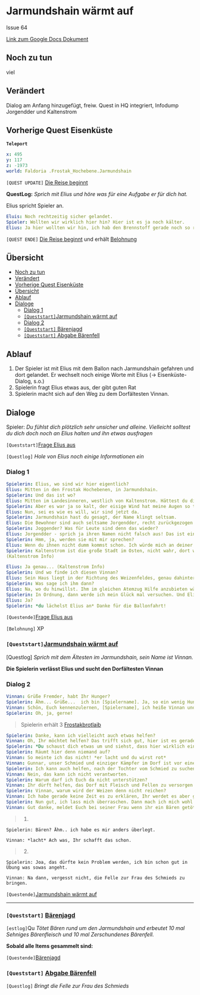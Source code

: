 # Jarmundshain wärmt auf <!-- omit in toc -->

Issue 64

[Link zum Google Docs Dokument](https://docs.google.com/document/d/1qNGtcrUiKUG56wcReh-0IIR2xnIP8pkHrfHObpcPeTo)

## Noch zu tun

viel 

## Verändert

Dialog am Anfang hinzugefügt, freiw. Quest in HQ integriert, Infodump Jorgendder und Kaltenstrom

## Vorherige Quest Eisenküste

**`Teleport`**

```yml
x: 495
y: 117
z: -1973
world: Faldoria .Frostak_Hochebene.Jarmundshain
```

`[QUEST UPDATE]` [Die Reise beginnt](#4-die-reise-beginnt)

**QuestLog:** *Sprich mit Elius und höre was für eine Aufgabe er für dich hat.*

Elius spricht Spieler an.
```yml
Eluis: Noch rechtzeitig sicher gelandet.
Spieler: Wollten wir wirklich hier hin? Hier ist es ja noch kälter.
Elius: Ja hier wollten wir hin, ich hab den Brennstoff gerade noch so richtig eingeschätzt, weiter kommen wir nun nicht mehr.
```

`[QUEST ENDE]` [Die Reise beginnt](#4-die-reise-beginnt) und erhält [Belohnung](#belohnung) 

## Übersicht

- [Noch zu tun](#noch-zu-tun)
- [Verändert](#ver%C3%A4ndert)
- [Vorherige Quest Eisenküste](#vorherige-quest-eisenk%C3%BCste)
- [Übersicht](#%C3%BCbersicht)
- [Ablauf](#ablauf)
- [Dialoge](#dialoge)
  - [Dialog 1](#dialog-1)
  - [`[Queststart]`Jarmundshain wärmt auf](#queststartjarmundshain-w%C3%A4rmt-auf)
  - [Dialog 2](#dialog-2)
  - [`[Queststart]` Bärenjagd](#queststart-b%C3%A4renjagd)
  - [`[Queststart]` Abgabe Bärenfell](#queststart-abgabe-b%C3%A4renfell)

## Ablauf

1. Der Spieler ist mit Elius mit dem Ballon nach Jarmundshain gefahren und dort gelandet. Er wechselt noch einige Worte mit Elius (-> Eisenküste-Dialog, s.o.)
2. Spielerin fragt Elius etwas aus, der gibt guten Rat
3. Spielerin macht sich auf den Weg zu dem Dorfältesten Vinnan.


## Dialoge

Spieler:  *Du fühlst dich plötzlich sehr unsicher und alleine. Vielleicht solltest du dich doch noch an Elius halten und ihn etwas ausfragen*

`[Queststart]`[Frage Elius aus](#frage-elius-aus)

`[Questlog]`  *Hole von Elius noch einige Informationen ein*

### Dialog 1

```yml
Spielerin: Elius, wo sind wir hier eigentlich?
Elius: Mitten in den Frostak Hochebenen, in Jarmundshain.
Spielerin: Und das ist wo?
Elius: Mitten im Landesinneren, westlich von Kaltenstrom. Hättest du dich nicht so auf den Boden gekauert, dann hättest du mehr gesehen. 
Spielerin: Aber es war ja so kalt, der eisige Wind hat meine Augen so tränen lassen, dass ich eh nichts gesehen hätte.
Elius: Nun, sei es wie es will, wir sind jetzt da. 
Spielerin: Jarmundshain hast du gesagt, der Name klingt seltsam. 
Elius: Die Bewohner sind auch seltsame Jorgendder, recht zurückgezogen und etwas mürrisch.  
Spielerin: Joggender? Was für Leute sind denn das wieder?
Elius: Jorgendder - sprich ja ihren Namen nicht falsch aus! Das ist ein Volk, das von den Zwergen abstammt, aber sich vor, warte, vor ungefähr xxx Jahren mit einem nordischen Seefahrevolk vermischt hat. Haben viel von beiden alten Stämmen, und nicht nur die guten Seiten, aber du wirst sehen, man kann schon mit ihnen auskommen. 
Spielerin: Hmm, ja, werden sie mit mir sprechen? 
Elius: Wenn du ihnen nicht dumm kommst schon. Ich würde mich an deiner Stelle an dem Ältesten wenden. Ich nehme an, du willst nach Kaltenstrom, dabei kann dir Vinnan sicherlich helfen. 
Spielerin: Kaltenstrom ist die große Stadt im Osten, nicht wahr, dort wo 
(Kaltenstrom Info)

Elius: Ja genau... (Kaltenstrom Info)
Spielerin: Und wo finde ich diesen Vinnan?
Elius: Sein Haus liegt in der Richtung des Weizenfeldes, genau dahinter. Es ist ein sehr großes Haus, es sollte kaum zu verfehlen sein.
Spielerin: Was sage ich ihm dann?
Elius: Na, wo du hinwillst. Ihm im gleichen Atemzug Hilfe anzubieten wäre allerdings eine gute Idee, das dürfte ihn sicherlich freuen. 
Spielerin: In Ordnung, dann werde ich mein Glück mal versuchen. Und Elius....
Elius: Ja?
Spielerin: *du lächelst Elius an* Danke für die Ballonfahrt!
```

`[Questende]`[Frage Elius aus](#frage-elius-aus)

`[Belohnung]`  XP

### `[Queststart]`[Jarmundshain wärmt auf](#jarmundshain-waermt-auf)

[Questlog] *Sprich mit dem Ältesten im Jarmundshain, sein Name ist Vinnan.*

**Die Spielerin verlässt Elius und sucht den Dorfältesten Vinnan**

### Dialog 2
```yml
Vinnan: Grüße Fremder, habt Ihr Hunger?
Spielerin: Ähm... Grüße...  ich bin [Spielername]. Ja, so ein wenig Hunger habe ich schon.
Vinnan: Schön, Euch kennenzulernen, [Spielername], ich heiße Vinnan und kümmere mich um die meisten Belange hier in Jarmundshain. Ich kann Euch Brot anbieten, wenn Ihr Hunger habt. 
Spielerin: Oh, ja, gerne!
```

> Spielerin erhält 3 [Frostakbrotlaib](#frostakbrotlaib)

```yml
Spielerin: Danke, kann ich vielleicht auch etwas helfen?
Vinnan: Oh, Ihr möchtet helfen? Das trifft sich gut, hier ist es gerade sehr chaotisch.
Spielerin: *Du schaust dich etwas um und siehst, dass hier wirklich eine helfende Hand nötig wäre*
Spielerin: Räumt hier denn niemand auf?
Vinnan: So meinte ich das nicht! *er lacht und du wirst rot*
Vinnan: Gunnar, unser Schmied und einziger Kämpfer im Dorf ist vor einer Weile aufgebrochen, um seine verschwundene Tochter zu suchen. Nun fehlt es uns an Fleisch und Fellen. Der Weizen wird dieses Jahr sicherlich nicht reichen. 
Spielerin: Ich kann auch helfen, nach der Tochter vom Schmied zu suchen. 
Vinnan: Nein, das kann ich nicht verantworten.
Spielerin: Warum darf ich Euch da nicht unterstützen?
Vinnan: Ihr dürft helfen, das Dorf mit Fleisch und Fellen zu versorgen. Geht jagen und bringt die Sachen dann zur Frau vom Schmied.
Spielerin: Vinnan, warum wird der Weizen denn nicht reichen?
Vinnan: Ich habe gerade keine Zeit es zu erklären, Ihr werdet es aber gewiss unweigerlich selbst bald erfahren.
Spielerin: Nun gut, ich lass mich überraschen. Dann mach ich mich wohl mal auf die Jagd.
Vinnan: Gut danke, meldet Euch bei seiner Frau wenn ihr ein Bären getötet habt, sie verarbeitet die Felle.
```
> 1.

`Spielerin: Bären? Ähm.. ich habe es mir anders überlegt.`

`Vinnan: *lacht* Ach was, Ihr schafft das schon.`

> 2.

`Spielerin: Joa, das dürfte kein Problem werden, ich bin schon gut in Übung was sowas angeht. `

`Vinnan: Na dann, vergesst nicht, die Felle zur Frau des Schmieds zu bringen.`

`[Questende]`[Jarmundshain wärmt auf](#jarmundshain-waermt-auf)

*****
### `[Queststart]` [Bärenjagd](#baerenjagd)
`[estlog]`Qu *Tötet Bären rund um den Jarmundshain und erbeutet 10 mal Sehniges Bärenfleisch und 10 mal Zerschundenes Bärenfell.*

**Sobald alle Items gesammelt sind:**

`[Questende]`[Bärenjagd](#baerenjagd)

### `[Queststart]` [Abgabe Bärenfell](#abgabe-baerenfell)

`[Questlog]` *Bringt die Felle zur Frau des Schmieds*









 


